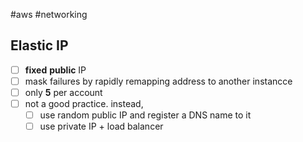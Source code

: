 #aws #networking 

## Elastic IP
- [ ] **fixed** **public** IP
- [ ] mask failures by rapidly remapping address to another instancce
- [ ] only **5** per account
- [ ] not a good practice. instead,
	- [ ] use random public IP and register a DNS name to it
	- [ ] use private IP + load balancer